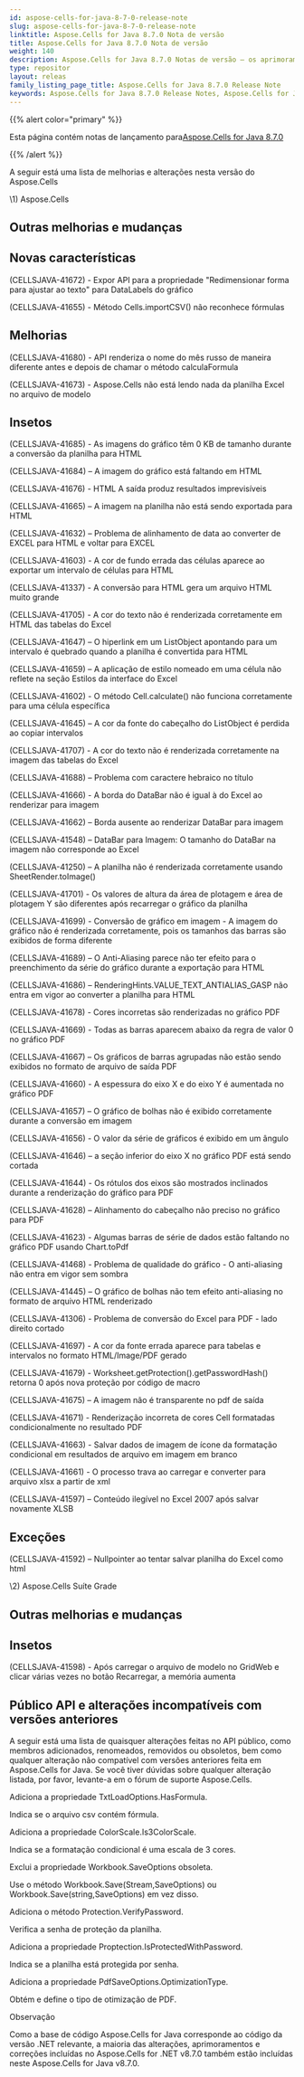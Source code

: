 ```yaml
---
id: aspose-cells-for-java-8-7-0-release-note
slug: aspose-cells-for-java-8-7-0-release-note
linktitle: Aspose.Cells for Java 8.7.0 Nota de versão
title: Aspose.Cells for Java 8.7.0 Nota de versão
weight: 140
description: Aspose.Cells for Java 8.7.0 Notas de versão – os aprimoramentos mais recentes, novos recursos e correções
type: repositor
layout: releas
family_listing_page_title: Aspose.Cells for Java 8.7.0 Release Note
keywords: Aspose.Cells for Java 8.7.0 Release Notes, Aspose.Cells for Java 8.7.0 updates and fixe
---
```

{{% alert color="primary" %}} 

 Esta página contém notas de lançamento para[Aspose.Cells for Java 8.7.0](https://releases.aspose.com/cells/java/new-releases/aspose.cells-for-java-8.7.0/)

{{% /alert %}} 

 A seguir está uma lista de melhorias e alterações nesta versão do Aspose.Cells



\1) Aspose.Cells 


##  **Outras melhorias e mudanças**

##  **Novas características**


 (CELLSJAVA-41672) - Expor API para a propriedade "Redimensionar forma para ajustar ao texto" para DataLabels do gráfico

 (CELLSJAVA-41655) - Método Cells.importCSV() não reconhece fórmulas


##  **Melhorias**


(CELLSJAVA-41680) - API renderiza o nome do mês russo de maneira diferente antes e depois de chamar o método calculaFormula

 (CELLSJAVA-41673) - Aspose.Cells não está lendo nada da planilha Excel no arquivo de modelo


##  **Insetos**


 (CELLSJAVA-41685) - As imagens do gráfico têm 0 KB de tamanho durante a conversão da planilha para HTML

 (CELLSJAVA-41684) – A imagem do gráfico está faltando em HTML

 (CELLSJAVA-41676) - HTML A saída produz resultados imprevisíveis

 (CELLSJAVA-41665) – A imagem na planilha não está sendo exportada para HTML

 (CELLSJAVA-41632) – Problema de alinhamento de data ao converter de EXCEL para HTML e voltar para EXCEL

 (CELLSJAVA-41603) - A cor de fundo errada das células aparece ao exportar um intervalo de células para HTML

 (CELLSJAVA-41337) - A conversão para HTML gera um arquivo HTML muito grande

 (CELLSJAVA-41705) - A cor do texto não é renderizada corretamente em HTML das tabelas do Excel

(CELLSJAVA-41647) – O hiperlink em um ListObject apontando para um intervalo é quebrado quando a planilha é convertida para HTML

 (CELLSJAVA-41659) – A aplicação de estilo nomeado em uma célula não reflete na seção Estilos da interface do Excel

 (CELLSJAVA-41602) - O método Cell.calculate() não funciona corretamente para uma célula específica

 (CELLSJAVA-41645) – A cor da fonte do cabeçalho do ListObject é perdida ao copiar intervalos

 (CELLSJAVA-41707) - A cor do texto não é renderizada corretamente na imagem das tabelas do Excel

 (CELLSJAVA-41688) – Problema com caractere hebraico no título

 (CELLSJAVA-41666) - A borda do DataBar não é igual à do Excel ao renderizar para imagem

 (CELLSJAVA-41662) – Borda ausente ao renderizar DataBar para imagem

 (CELLSJAVA-41548) – DataBar para Imagem: O tamanho do DataBar na imagem não corresponde ao Excel

 (CELLSJAVA-41250) – A planilha não é renderizada corretamente usando SheetRender.toImage()

(CELLSJAVA-41701) - Os valores de altura da área de plotagem e área de plotagem Y são diferentes após recarregar o gráfico da planilha

 (CELLSJAVA-41699) - Conversão de gráfico em imagem - A imagem do gráfico não é renderizada corretamente, pois os tamanhos das barras são exibidos de forma diferente

 (CELLSJAVA-41689) – O Anti-Aliasing parece não ter efeito para o preenchimento da série do gráfico durante a exportação para HTML

 (CELLSJAVA-41686) – RenderingHints.VALUE_TEXT_ANTIALIAS_GASP não entra em vigor ao converter a planilha para HTML

 (CELLSJAVA-41678) - Cores incorretas são renderizadas no gráfico PDF

 (CELLSJAVA-41669) - Todas as barras aparecem abaixo da regra de valor 0 no gráfico PDF

 (CELLSJAVA-41667) – Os gráficos de barras agrupadas não estão sendo exibidos no formato de arquivo de saída PDF

 (CELLSJAVA-41660) - A espessura do eixo X e do eixo Y é aumentada no gráfico PDF

 (CELLSJAVA-41657) – O gráfico de bolhas não é exibido corretamente durante a conversão em imagem

(CELLSJAVA-41656) - O valor da série de gráficos é exibido em um ângulo

 (CELLSJAVA-41646) – a seção inferior do eixo X no gráfico PDF está sendo cortada

 (CELLSJAVA-41644) - Os rótulos dos eixos são mostrados inclinados durante a renderização do gráfico para PDF

 (CELLSJAVA-41628) – Alinhamento do cabeçalho não preciso no gráfico para PDF

 (CELLSJAVA-41623) - Algumas barras de série de dados estão faltando no gráfico PDF usando Chart.toPdf

 (CELLSJAVA-41468) - Problema de qualidade do gráfico - O anti-aliasing não entra em vigor sem sombra

 (CELLSJAVA-41445) – O gráfico de bolhas não tem efeito anti-aliasing no formato de arquivo HTML renderizado

 (CELLSJAVA-41306) - Problema de conversão do Excel para PDF - lado direito cortado

 (CELLSJAVA-41697) - A cor da fonte errada aparece para tabelas e intervalos no formato HTML/Image/PDF gerado

 (CELLSJAVA-41679) - Worksheet.getProtection().getPasswordHash() retorna 0 após nova proteção por código de macro

 (CELLSJAVA-41675) – A imagem não é transparente no pdf de saída

(CELLSJAVA-41671) - Renderização incorreta de cores Cell formatadas condicionalmente no resultado PDF

 (CELLSJAVA-41663) - Salvar dados de imagem de ícone da formatação condicional em resultados de arquivo em imagem em branco

 (CELLSJAVA-41661) - O processo trava ao carregar e converter para arquivo xlsx a partir de xml

 (CELLSJAVA-41597) – Conteúdo ilegível no Excel 2007 após salvar novamente XLSB


##  **Exceções**


 (CELLSJAVA-41592) – Nullpointer ao tentar salvar planilha do Excel como html



 \2) Aspose.Cells Suíte Grade


##  **Outras melhorias e mudanças**

##  **Insetos**


 (CELLSJAVA-41598) - Após carregar o arquivo de modelo no GridWeb e clicar várias vezes no botão Recarregar, a memória aumenta


##  **Público API e alterações incompatíveis com versões anteriores**


 A seguir está uma lista de quaisquer alterações feitas no API público, como membros adicionados, renomeados, removidos ou obsoletos, bem como qualquer alteração não compatível com versões anteriores feita em Aspose.Cells for Java. Se você tiver dúvidas sobre qualquer alteração listada, por favor, levante-a em o fórum de suporte Aspose.Cells.



 Adiciona a propriedade TxtLoadOptions.HasFormula.

 Indica se o arquivo csv contém fórmula.



 Adiciona a propriedade ColorScale.Is3ColorScale.

 Indica se a formatação condicional é uma escala de 3 cores.



 Exclui a propriedade Workbook.SaveOptions obsoleta.

 Use o método Workbook.Save(Stream,SaveOptions) ou Workbook.Save(string,SaveOptions) em vez disso.



Adiciona o método Protection.VerifyPassword.

 Verifica a senha de proteção da planilha.



 Adiciona a propriedade Proptection.IsProtectedWithPassword.

 Indica se a planilha está protegida por senha.



 Adiciona a propriedade PdfSaveOptions.OptimizationType.

 Obtém e define o tipo de otimização de PDF.





 Observação

 Como a base de código Aspose.Cells for Java corresponde ao código da versão .NET relevante, a maioria das alterações, aprimoramentos e correções incluídas no Aspose.Cells for .NET v8.7.0 também estão incluídas neste Aspose.Cells for Java v8.7.0.
